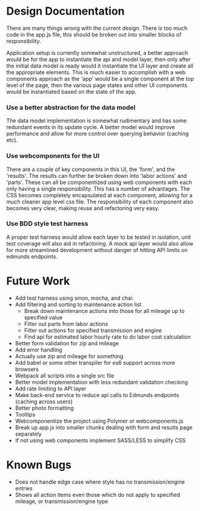 Design Documentation
====================

There are many things wrong with the current design. There is too much code in the app.js file, this should be broken out into smaller blocks of responsibility.

Application setup is currently somewhat unstructured, a better approach would be for the app to instantiate the api and model layer, then only after the initial data model is ready would it instantiate the UI layer and create all the appropriate elements. This is much easier to accomplish with a web components approach as the 'app' would be a single component at the top level of the page, then the various page states and other UI components would be instantiated based on the state of the app.

### Use a better abstraction for the data model

The data model implementation is somewhat rudimentary and has some redundant events in its update cycle. A better model would improve performance and allow for more control over querying behavior (caching etc).

### Use webcomponents for the UI

There are a couple of key components in this UI, the 'form', and the 'results'. The results can further be broken down into 'labor actions' and 'parts'. These can all be componentized using web components with each only having a single responsibility. This has a number of advantages. The CSS becomes completely encapsulated at each component, allowing for a much cleaner app level css file. The responsibility of each component also becomes very clear, making reuse and refactoring very easy.

### Use BDD style test harness

A proper test harness would allow each layer to be tested in isolation, unit test coverage will also aid in refactoring.
A mock api layer would also allow for more streamlined development without danger of hitting API limits on edmunds endpoints.

Future Work
===========

* Add test harness using sinon, mocha, and chai.
* Add filtering and sorting to maintenance action list
    * Break down maintenance actions into those for all mileage up to specified value
    * Filter out parts from labor actions
    * Filter out actions for specified transmission and engine
    * Find api for estimated labor hourly rate to do labor cost calculation
* Better form validation for zip and mileage
* Add error handling
* Actually use zip and mileage for something
* Add babel or some other transpiler for es6 support across more browsers
* Webpack all scripts into a single src file
* Better model implementation with less redundant validation checking
* Add rate limiting to API layer
* Make back-end service to reduce api calls to Edmunds endpoints (caching across users)
* Better photo formatting
* Tooltips
* Webcomponentize the project using Polymer or webcomponents.js
* Break up app.js into smaller chunks dealing with form and results page separately
* If not using web components implement SASS/LESS to simplify CSS

Known Bugs
==========
* Does not handle edge case where style has no transmission/engine entries
* Shows all action items even those which do not apply to specified mileage, or transmission/engine type